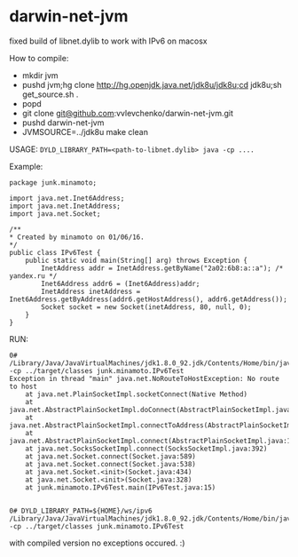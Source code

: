# darwin-net-jvm
fixed build of libnet.dylib to work with IPv6 on macosx

How to compile:
- mkdir jvm
- pushd jvm;hg clone http://hg.openjdk.java.net/jdk8u/jdk8u;cd jdk8u;sh get_source.sh .
- popd
- git clone git@github.com:vvlevchenko/darwin-net-jvm.git
- pushd darwin-net-jvm
- JVMSOURCE=../jdk8u make clean

USAGE:
	````DYLD_LIBRARY_PATH=<path-to-libnet.dylib> java -cp ....````


Example:

	package junk.minamoto;

	import java.net.Inet6Address;
	import java.net.InetAddress;
	import java.net.Socket;

	/**
	* Created by minamoto on 01/06/16.
	*/
	public class IPv6Test {
		public static void main(String[] arg) throws Exception {
			InetAddress addr = InetAddress.getByName("2a02:6b8:a::a"); /* yandex.ru */
			Inet6Address addr6 = (Inet6Address)addr;
			InetAddress inetAddress = Inet6Address.getByAddress(addr6.getHostAddress(), addr6.getAddress());
			Socket socket = new Socket(inetAddress, 80, null, 0);
		}
	}

RUN:

	0# /Library/Java/JavaVirtualMachines/jdk1.8.0_92.jdk/Contents/Home/bin/java -cp ../target/classes junk.minamoto.IPv6Test
	Exception in thread "main" java.net.NoRouteToHostException: No route to host
        at java.net.PlainSocketImpl.socketConnect(Native Method)
        at java.net.AbstractPlainSocketImpl.doConnect(AbstractPlainSocketImpl.java:350)
        at java.net.AbstractPlainSocketImpl.connectToAddress(AbstractPlainSocketImpl.java:206)
        at java.net.AbstractPlainSocketImpl.connect(AbstractPlainSocketImpl.java:188)
        at java.net.SocksSocketImpl.connect(SocksSocketImpl.java:392)
        at java.net.Socket.connect(Socket.java:589)
        at java.net.Socket.connect(Socket.java:538)
        at java.net.Socket.<init>(Socket.java:434)
        at java.net.Socket.<init>(Socket.java:328)
        at junk.minamoto.IPv6Test.main(IPv6Test.java:15)


	0# DYLD_LIBRARY_PATH=${HOME}/ws/ipv6 /Library/Java/JavaVirtualMachines/jdk1.8.0_92.jdk/Contents/Home/bin/java -cp ../target/classes junk.minamoto.IPv6Test

with compiled version no exceptions occured. :)
